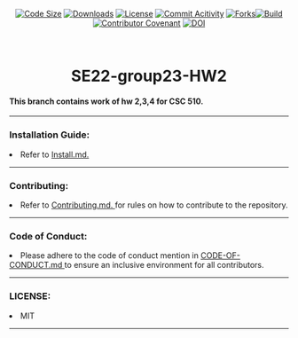 <div align="center">

<a href="code">![Code Size](https://img.shields.io/github/languages/code-size/VSangarya/SE22-group23-HW1)</a>
<a href="#">![Downloads](https://img.shields.io/github/downloads/VSangarya/SE22-group23-HW1/total)</a>
<a href="LICENSE.md">![License](https://img.shields.io/github/license/VSangarya/SE22-group23-HW1)</a>
<a href="https://github.com/VSangarya/SE22-group23-HW1/graphs/commit-activity">![Commit Acitivity](https://img.shields.io/github/commit-activity/m/VSangarya/SE22-group23-HW1?style=flat-square)</a>
<a href="https://github.com/VSangarya/SE22-group23-HW1/fork">![Forks](https://img.shields.io/github/forks/VSangarya/SE22-group23-HW1?style=social)</a><a href="https://github.com/VSangarya/SE22-group23-HW1/actions/workflows/build.yml">![Build](https://github.com/VSangarya/SE22-group23-HW1/actions/workflows/build.yml/badge.svg)</a><a href="">[![Contributor Covenant](https://img.shields.io/badge/Contributor%20Covenant-2.1-4baaaa.svg)](CODE-OF-CONDUCT.md)
</a>[![DOI](https://zenodo.org/badge/DOI/10.5281/zenodo.7033592.svg)](https://doi.org/10.5281/zenodo.7033592)

<br>
</div>
<h1 align="center">SE22-group23-HW2</h2>
<p>

#### This branch contains work of hw 2,3,4 for CSC 510. 

<hr>
</p>

### Installation Guide:

<li> Refer to <a href="INSTALL.md"> Install.md. </a>
</p>
<hr>

### Contributing:
<li> Refer to <a href="CONTRIBUTING.md"> Contributing.md. </a> for rules on how to contribute to the repository.

<hr>

### Code of Conduct:

<li> Please adhere to the code of conduct mention in <a href="CODE-OF-CONDUCT.md"> CODE-OF-CONDUCT.md </a> to ensure an inclusive environment for all contributors.

<hr>

### LICENSE:

<li> MIT

<hr>
